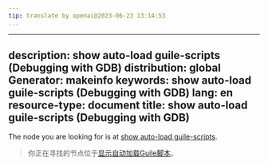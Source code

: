 ```yaml
---
tip: translate by openai@2023-06-23 13:14:53
...
```

---
description: show auto-load guile-scripts (Debugging with GDB)
distribution: global
Generator: makeinfo
keywords: show auto-load guile-scripts (Debugging with GDB)
lang: en
resource-type: document
title: show auto-load guile-scripts (Debugging with GDB)
---

The node you are looking for is at [show auto-load guile-scripts](Guile-Auto_002dloading.html#show-auto_002dload-guile_002dscripts).

> 你正在寻找的节点位于[显示自动加载Guile脚本](Guile-Auto_002dloading.html#show-auto_002dload-guile_002dscripts)。
